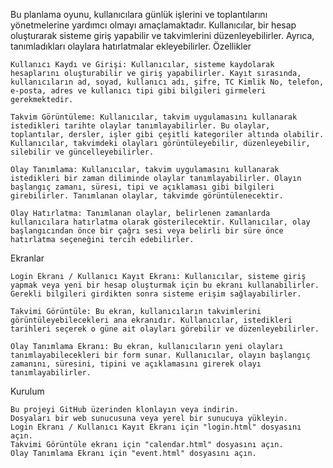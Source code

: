 Bu planlama oyunu, kullanıcılara günlük işlerini ve toplantılarını yönetmelerine yardımcı olmayı amaçlamaktadır. Kullanıcılar, bir hesap oluşturarak sisteme giriş yapabilir ve takvimlerini düzenleyebilirler. Ayrıca, tanımladıkları olaylara hatırlatmalar ekleyebilirler.
Özellikler

    Kullanıcı Kaydı ve Girişi: Kullanıcılar, sisteme kaydolarak hesaplarını oluşturabilir ve giriş yapabilirler. Kayıt sırasında, kullanıcıların ad, soyad, kullanıcı adı, şifre, TC Kimlik No, telefon, e-posta, adres ve kullanıcı tipi gibi bilgileri girmeleri gerekmektedir.

    Takvim Görüntüleme: Kullanıcılar, takvim uygulamasını kullanarak istedikleri tarihte olaylar tanımlayabilirler. Bu olaylar, toplantılar, dersler, işler gibi çeşitli kategoriler altında olabilir. Kullanıcılar, takvimdeki olayları görüntüleyebilir, düzenleyebilir, silebilir ve güncelleyebilirler.

    Olay Tanımlama: Kullanıcılar, takvim uygulamasını kullanarak istedikleri bir zaman diliminde olaylar tanımlayabilirler. Olayın başlangıç zamanı, süresi, tipi ve açıklaması gibi bilgileri girebilirler. Tanımlanan olaylar, takvimde görüntülenecektir.

    Olay Hatırlatma: Tanımlanan olaylar, belirlenen zamanlarda kullanıcılara hatırlatma olarak gösterilecektir. Kullanıcılar, olay başlangıcından önce bir çağrı sesi veya belirli bir süre önce hatırlatma seçeneğini tercih edebilirler.

Ekranlar

    Login Ekranı / Kullanıcı Kayıt Ekranı: Kullanıcılar, sisteme giriş yapmak veya yeni bir hesap oluşturmak için bu ekranı kullanabilirler. Gerekli bilgileri girdikten sonra sisteme erişim sağlayabilirler.

    Takvimi Görüntüle: Bu ekran, kullanıcıların takvimlerini görüntüleyebilecekleri ana ekranıdır. Kullanıcılar, istedikleri tarihleri seçerek o güne ait olayları görebilir ve düzenleyebilirler.

    Olay Tanımlama Ekranı: Bu ekran, kullanıcıların yeni olayları tanımlayabilecekleri bir form sunar. Kullanıcılar, olayın başlangıç zamanını, süresini, tipini ve açıklamasını girerek olayı tanımlayabilirler.

Kurulum

    Bu projeyi GitHub üzerinden klonlayın veya indirin.
    Dosyaları bir web sunucusuna veya yerel bir sunucuya yükleyin.
    Login Ekranı / Kullanıcı Kayıt Ekranı için "login.html" dosyasını açın.
    Takvimi Görüntüle ekranı için "calendar.html" dosyasını açın.
    Olay Tanımlama Ekranı için "event.html" dosyasını açın.
